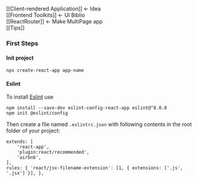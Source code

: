 [[Client-rendered Application]] <- Idea<br>
[[Frontend Toolkits]] <- UI Biblio<br>
[[ReactRouter]] <- Make MultiPage app<br>
[[Tips]]<br>
### First Steps
#### Init project
```
npx create-react-app app-name
```

#### Eslint
To install [Eslint](https://www.npmjs.com/package/eslint-config-react-app) use 
```
npm install --save-dev eslint-config-react-app eslint@^8.0.0
npm init @eslint/config

```
Then create a file named `.eslintrc.json` with following contents in the root folder of your project:
```
extends: [
	'react-app',
	'plugin:react/recommended',
	'airbnb',
],
rules: { 'react/jsx-filename-extension': [1, { extensions: ['.js', '.jsx'] }], },
```